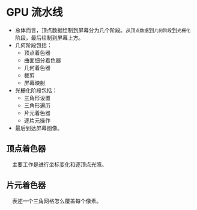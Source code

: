 # GPU 流水线

- 总体而言，顶点数据绘制到屏幕分为几个阶段。从`顶点数据`到`几何阶段`到`光栅化`阶段，最后绘制到屏幕上方。
- 几何阶段包括：
  - 顶点着色器
  - 曲面细分着色器
  - 几何着色器
  - 裁剪
  - 屏幕映射
- 光栅化阶段包括：
  -  三角形设置
  -  三角形遍历
  -  片元着色器
  -  逐片元操作
- 最后到达屏幕图像。

## 顶点着色器
&nbsp;&nbsp;&nbsp;&nbsp;主要工作是进行坐标变化和逐顶点光照。

## 片元着色器
&nbsp;&nbsp;&nbsp;&nbsp;表述一个三角网格怎么覆盖每个像素。
